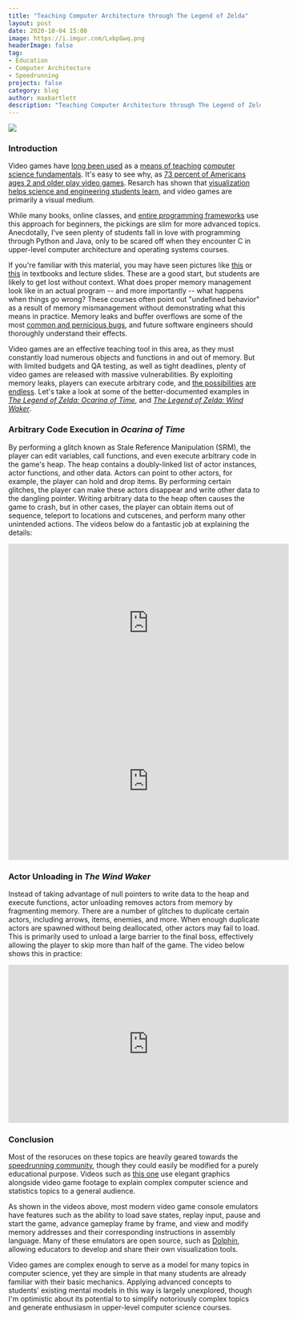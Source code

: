 ```yaml
---
title: "Teaching Computer Architecture through The Legend of Zelda"
layout: post
date: 2020-10-04 15:00
image: https://i.imgur.com/LxbpGwq.png
headerImage: false
tag:
- Education
- Computer Architecture
- Speedrunning
projects: false
category: blog
author: maxbartlett
description: "Teaching Computer Architecture through The Legend of Zelda"
---
```


![](https://i.imgur.com/LxbpGwq.png)

### Introduction

Video games have [long been used](https://ieeexplore.ieee.org/document/1297314) as a [means of teaching](https://www.govtech.com/education/Idaho-Teacher-Uses-Computer-Video-Games-to-Teach-Science.html) [computer science fundamentals](https://www.youtube.com/watch?v=ulM0u9RXFvQ). It's easy to see why, as [73 percent of Americans ages 2 and older play video games](https://www.npd.com/wps/portal/npd/us/news/press-releases/2019/according-to-the-npd-group--73-percent-of-u-s--consumers-play-video-games/). Resarch has shown that [visualization helps science and engineering students learn](https://ieeexplore.ieee.org/document/1510540), and video games are primarily a visual medium. 

While many books, online classes, and [entire programming frameworks](https://scratch.mit.edu/) use this approach for beginners, the pickings are slim for more advanced topics. Anecdotally, I've seen plenty of students fall in love with programming through Python and Java, only to be scared off when they encounter C in upper-level computer architecture and operating systems courses.

If you're familiar with this material, you may have seen pictures like [this](https://media.geeksforgeeks.org/wp-content/uploads/memoryLayoutC.jpg) or [this](https://i.stack.imgur.com/xY8WC.png) in textbooks and lecture slides. These are a good start, but students are likely to get lost without context. What does proper memory management look like in an actual program -- and more importantly -- what happens when things go wrong? These courses often point out "undefined behavior" as a result of memory mismanagement without demonstrating what this means in practice. Memory leaks and buffer overflows are some of the most [common and pernicious bugs](https://heartbleed.com/), and future software engineers should thoroughly understand their effects.

Video games are an effective teaching tool in this area, as they must constantly load numerous objects and functions in and out of memory. But with limited budgets and QA testing, as well as tight deadlines, plenty of video games are released with massive vulnerabilities. By exploiting memory leaks, players can execute arbitrary code, and [the possibilities](https://www.youtube.com/watch?v=Vjm8P8utT5g
) [are endless](https://arstechnica.com/gaming/2017/01/how-a-robot-got-super-mario-64-and-portal-running-on-an-snes/). Let's take a look at some of the better-documented examples in [*The Legend of Zelda: Ocarina of Time*](https://www.zeldaspeedruns.com/oot/srm/srm-explained), and [*The Legend of Zelda: Wind Waker*](https://www.zeldaspeedruns.com/tww/Miscellaneous/actor-unloading).

### Arbitrary Code Execution in *Ocarina of Time*

By performing a glitch known as Stale Reference Manipulation (SRM), the player can edit variables, call functions, and even execute arbitrary code in the game's heap. The heap contains a doubly-linked list of actor instances, actor functions, and other data. Actors can point to other actors, for example, the player can hold and drop items. By performing certain glitches, the player can make these actors disappear and write other data to the dangling pointer. Writing arbitrary data to the heap often causes the game to crash, but in other cases, the player can obtain items out of sequence, teleport to locations and cutscenes, and perform many other unintended actions. The videos below do a fantastic job at explaining the details:

<iframe width="560" height="315" src="https://www.youtube.com/embed/wdRJWDKb5Bo" frameborder="0" allow="autoplay; encrypted-media" allowfullscreen></iframe>

<iframe width="560" height="315" src="https://www.youtube.com/embed/SPi_d0zhNFc" frameborder="0" allow="autoplay; encrypted-media" allowfullscreen></iframe>

### Actor Unloading in *The Wind Waker*

Instead of taking advantage of null pointers to write data to the heap and execute functions, actor unloading removes actors from memory by fragmenting memory. There are a number of glitches to duplicate certain actors, including arrows, items, enemies, and more. When enough duplicate actors are spawned without being deallocated, other actors may fail to load. This is primarily used to unload a large barrier to the final boss, effectively allowing the player to skip more than half of the game. The video below shows this in practice:


<iframe width="560" height="315" src="https://www.youtube.com/embed/UvkLrPWVPao" frameborder="0" allow="autoplay; encrypted-media" allowfullscreen></iframe>

### Conclusion

Most of the resoruces on these topics are heavily geared towards the [speedrunning community](https://www.npr.org/2020/09/24/916167970/you-think-your-favorite-video-game-is-hard-try-speedrunning-it), though they could easily be modified for a purely educational purpose. Videos such as [this one](https://www.youtube.com/watch?v=1hs451PfFzQ) use elegant graphics alongside video game footage to explain complex computer science and statistics topics to a general audience. 

As shown in the videos above, most modern video game console emulators have features such as the ability to load save states, replay input, pause and start the game, advance gameplay frame by frame, and view and modify memory addresses and their corresponding instructions in assembly language. Many of these emulators are open source, such as [Dolphin](https://dolphin-emu.org/), allowing educators to develop and share their own visualization tools.

Video games are complex enough to serve as a model for many topics in computer science, yet they are simple in that many students are already familiar with their basic mechanics. Applying advanced concepts to students' existing mental models in this way is largely unexplored, though I'm optimistic about its potential to to simplify notoriously complex topics and generate enthusiasm in upper-level computer science courses.